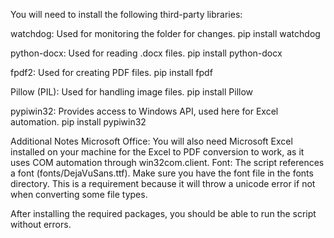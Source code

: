 You will need to install the following third-party libraries:

watchdog: Used for monitoring the folder for changes. 
pip install watchdog

python-docx: Used for reading .docx files.
pip install python-docx

fpdf2: Used for creating PDF files.
pip install fpdf

Pillow (PIL): Used for handling image files.
pip install Pillow

pypiwin32: Provides access to Windows API, used here for Excel automation.
pip install pypiwin32

Additional Notes
Microsoft Office: You will also need Microsoft Excel installed on your machine for the Excel to PDF conversion to work, as it uses COM automation through win32com.client.
Font: The script references a font (fonts/DejaVuSans.ttf). Make sure you have the font file in the fonts directory. This is a requirement because it will throw a unicode error if not when converting some file types.

After installing the required packages, you should be able to run the script without errors.
